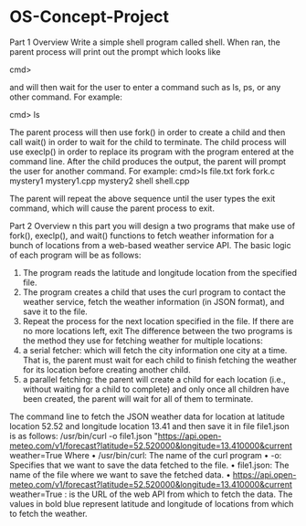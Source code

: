 # OS-Concept-Project

Part 1 Overview
Write a simple shell program called shell. When ran, the parent process will print out the
prompt which looks like

cmd>

and will then wait for the user to enter a command such as ls, ps, or any other command. For
example:

cmd> ls

The parent process will then use fork() in order to create a child and then call wait() in order
to wait for the child to terminate. The child process will use execlp() in order to replace its
program with the program entered at the command line. After the child produces the output,
the parent will prompt the user for another command. For example:
cmd>ls
file.txt fork fork.c mystery1 mystery1.cpp mystery2 shell shell.cpp

The parent will repeat the above sequence until the user types the exit command, which will
cause the parent process to exit.

Part 2 Overview
n this part you will design a two programs that make use of fork(), execlp(), and wait()
functions to fetch weather information for a bunch of locations from a web-based weather service
API. The basic logic of each program will be as follows:
1. The program reads the latitude and longitude location from the specified file.
2. The program creates a child that uses the curl program to contact the weather service,
fetch the weather information (in JSON format), and save it to the file.
3. Repeat the process for the next location specified in the file. If there are no more locations
left, exit
The difference between the two programs is the method they use for fetching weather for multiple
locations:
1. a serial fetcher: which will fetch the city information one city at a time. That is, the
parent must wait for each child to finish fetching the weather for its location before creating
another child.
2. a parallel fetching: the parent will create a child for each location (i.e., without waiting
for a child to complete) and only once all children have been created, the parent will wait
for all of them to terminate.

The command line to fetch the JSON weather data for location at latitude location 52.52 and
longitude location 13.41 and then save it in file file1.json is as follows:
/usr/bin/curl -o file1.json "https://api.open-meteo.com/v1/forecast?latitude=52.520000&longitude=13.410000&current weather=True
Where
• /usr/bin/curl: The name of the curl program
• -o: Specifies that we want to save the data fetched to the file.
• file1.json: The name of the file where we want to save the fetched data.
• https://api.open-meteo.com/v1/forecast?latitude=52.520000&longitude=13.410000&current weather=True :
is the URL of the web API from which to fetch the data. The values in bold blue
represent latitude and longitude of locations from which to fetch the weather.
